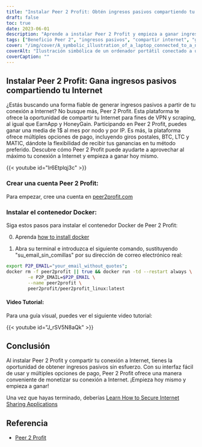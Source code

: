 ```yaml
---
title: "Instalar Peer 2 Profit: Obtén ingresos pasivos compartiendo tu Internet"
draft: false
toc: true
date: 2023-06-01
description: "Aprende a instalar Peer 2 Profit y empieza a ganar ingresos pasivos compartiendo tu conexión a Internet para fines de VPN y scraping, con una media de ganancias mensuales de 1$ por nodo por IP."
tags: ["Beneficio Peer 2", "ingresos pasivos", "compartir internet", "ganar dinero", "VPN", "raspado", "ganar en línea", "opciones de pago", "giros postales", "BTC", "LTC", "MATIC", "Contenedor Docker", "tutorial de instalación", "conexión a Internet", "ganancias", "ganar dinero", "ingresos en línea", "monetizar internet", "ganar desde casa", "uso compartido de la red", "ganar dinero con internet", "ganar compartiendo", "ganar sin esfuerzo", "aumentar los ingresos", "ganar con VPN", "ganar con el raspado", "ganar con Peer 2 Profit", "monetización de internet", "generación de ingresos pasivos", "ganar compartiendo red"]
cover: "/img/cover/A_symbolic_illustration_of_a_laptop_connected_to_a_network.png"
coverAlt: "Ilustración simbólica de un ordenador portátil conectado a una red de nodos interconectados, que representa el concepto de compartir Internet para generar ingresos pasivos."
coverCaption: ""
---
```


## Instalar Peer 2 Profit: Gana ingresos pasivos compartiendo tu Internet

¿Estás buscando una forma fiable de generar ingresos pasivos a partir de tu conexión a Internet? No busque más, Peer 2 Profit. Esta plataforma te ofrece la oportunidad de compartir tu Internet para fines de VPN y scraping, al igual que EarnApp y HoneyGain. Participando en Peer 2 Profit, puedes ganar una media de 1$ al mes por nodo y por IP. Es más, la plataforma ofrece múltiples opciones de pago, incluyendo giros postales, BTC, LTC y MATIC, dándote la flexibilidad de recibir tus ganancias en tu método preferido. Descubre cómo Peer 2 Profit puede ayudarte a aprovechar al máximo tu conexión a Internet y empieza a ganar hoy mismo.

{{< youtube id="Ir6Etplqj3c" >}}

### Crear una cuenta Peer 2 Profit:
Para empezar, cree una cuenta en [peer2profit.com](https://p2pr.me/16538445386293aa3aaec4e)

### Instalar el contenedor Docker:
Siga estos pasos para instalar el contenedor Docker de Peer 2 Profit:

0. Aprenda [how to install docker](https://simeononsecurity.ch/other/creating-profitable-low-powered-crypto-miners/#installing-docker)

1. Abra su terminal e introduzca el siguiente comando, sustituyendo "su_email_sin_comillas" por su dirección de correo electrónico real:
```bash
export P2P_EMAIL="your_email_without_quotes";
docker rm -f peer2profit || true && docker run -td --restart always \
        -e P2P_EMAIL=$P2P_EMAIL \
        --name peer2profit \
        peer2profit/peer2profit_linux:latest
```

#### Video Tutorial:
Para una guía visual, puedes ver el siguiente video tutorial:

{{< youtube id="J_rSV5N8aQk" >}}

## Conclusión
Al instalar Peer 2 Profit y compartir tu conexión a Internet, tienes la oportunidad de obtener ingresos pasivos sin esfuerzo. Con su interfaz fácil de usar y múltiples opciones de pago, Peer 2 Profit ofrece una manera conveniente de monetizar su conexión a Internet. ¡Empieza hoy mismo y empieza a ganar!

Una vez que hayas terminado, deberías [Learn How to Secure Internet Sharing Applications](https://simeononsecurity.ch/other/how-to-secure-internet-sharing-applications/)

## Referencia
- [Peer 2 Profit](https://p2pr.me/16538445386293aa3aaec4e)